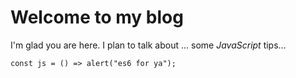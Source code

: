# Welcome to my blog

I'm glad you are here. I plan to talk about ... some *JavaScript* tips...

```
const js = () => alert("es6 for ya");

